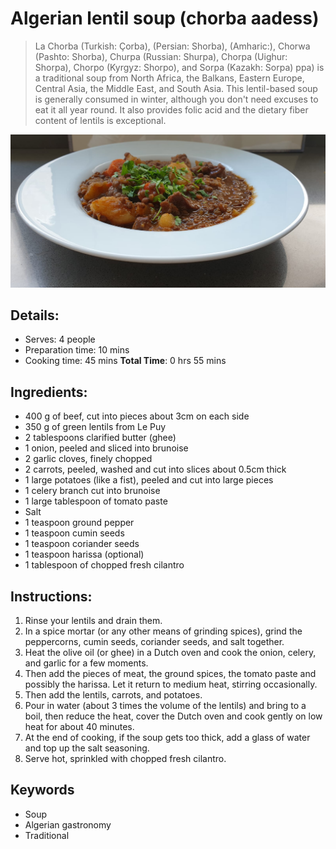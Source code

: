 # Algerian lentil soup (chorba aadess)

> La Chorba (Turkish: Çorba), (Persian: Shorba), (Amharic:), Chorwa (Pashto: Shorba), Churpa (Russian: Shurpa), Chorpa (Uighur: Shorpa), Chorpo (Kyrgyz: Shorpo), and Sorpa (Kazakh: Sorpa) ppa) is a traditional soup from North Africa, the Balkans, Eastern Europe, Central Asia, the Middle East, and South Asia. This lentil-based soup is generally consumed in winter, although you don't need excuses to eat it all year round. It also provides folic acid and the dietary fiber content of lentils is exceptional.

![Algerian lentil soup](https://github.com/anamorph/recettes/blob/main/photos/fr-soupe-aux-lentilles-algerienne-01.jpg?raw=true)

## Details:
* Serves: 4 people
* Preparation time: 10 mins
* Cooking time: 45 mins
**Total Time**: 0 hrs 55 mins

## Ingredients:
* 400 g of beef, cut into pieces about 3cm on each side
* 350 g of green lentils from Le Puy
* 2 tablespoons clarified butter (ghee)
* 1 onion, peeled and sliced into brunoise
* 2 garlic cloves, finely chopped
* 2 carrots, peeled, washed and cut into slices about 0.5cm thick
* 1 large potatoes (like a fist), peeled and cut into large pieces
* 1 celery branch cut into brunoise
* 1 large tablespoon of tomato paste
* Salt
* 1 teaspoon ground pepper
* 1 teaspoon cumin seeds
* 1 teaspoon coriander seeds
* 1 teaspoon harissa (optional)
* 1 tablespoon of chopped fresh cilantro

## Instructions:
1. Rinse your lentils and drain them.
1. In a spice mortar (or any other means of grinding spices), grind the peppercorns, cumin seeds, coriander seeds, and salt together.
1. Heat the olive oil (or ghee) in a Dutch oven and cook the onion, celery, and garlic for a few moments.
1. Then add the pieces of meat, the ground spices, the tomato paste and possibly the harissa. Let it return to medium heat, stirring occasionally.
1. Then add the lentils, carrots, and potatoes.
1. Pour in water (about 3 times the volume of the lentils) and bring to a boil, then reduce the heat, cover the Dutch oven and cook gently on low heat for about 40 minutes.
1. At the end of cooking, if the soup gets too thick, add a glass of water and top up the salt seasoning.
1. Serve hot, sprinkled with chopped fresh cilantro.

## Keywords
* Soup
* Algerian gastronomy
* Traditional